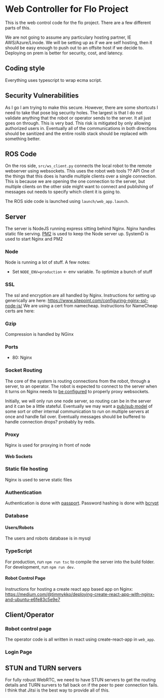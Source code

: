 # Web Controller for Flo Project

This is the web control code for the flo project.
There are a few different parts of this.

We are not going to assume any particulary hosting partner, IE AWS/Azure/Linode. 
We will be setting up as if we are self hosting, then it should be easy enough to push out to an offsite host if we decide to.
Deploying on prem is better for security, cost, and latency.

## Coding style
Everything uses typescript to wrap ecma script. 

## Security Vulnerabilities
As I go I am trying to make this secure. 
However, there are some shortcuts I need to take that pose big security holes.
The largest is that I do not validate anything that the robot or operator sends to the server.
It all just goes on through. 
This is very bad.
This risk is mitigated by only allowing authorized users in. 
Eventually all of the communications in both directions should be sanitized and the entire roslib stack should be replaced with something better. 

## ROS Code
On the ros side, `src/ws_client.py` connects the local robot to the remote webserver using websockets. 
This uses the robot web tools ?? API
One of the things that this does is handle multiple clients over a single connection.
This is because we are opening the one connection to the server, but multiple clients on the other side might want to connect and publishing of messages out needs to specify which client it is going to.

The ROS side code is launched using `launch/web_app.launch`.

## Server
The server is NodeJS running express sitting behind Nginx.
Nginx handles static file serving.
[PM2](https://pm2.keymetrics.io/) is used to keep the Node server up. 
SystemD is used to start Nginx and PM2

### Node
Node is running a lot of stuff.
A few notes:
- Set `NODE_ENV=production` <- env variable. To optimize a bunch of stuff

### SSL
The ssl and encryption are all handled by Nginx. 
Instructions for setting up generically are here: https://www.sitepoint.com/configuring-nginx-ssl-node-js/ 
We are using a cert from namecheap.
Instructions for NameCheap certs are here: 

### Gzip
Compression is handled by NGinx

### Ports
- 80: Nginx

### Socket Routing
The core of the system is routing connections from the robot, through a server, to an operator. 
The robot is expected to connect to the server when it turns on
Nginx needs to [be configured](https://www.tutorialspoint.com/how-to-configure-nginx-as-reverse-proxy-for-websocket) to properly proxy websockets.

Initially, we will only run one node server, so routing can be in the server and it can be a little stateful. 
Eventually we may want a [pub/sub model](https://redis.io/topics/pubsub) of some sort or other internal communication to run on multiple servers at once and handle fail over. 
Eventually messages should be buffered to handle connection drops? probably by redis. 

### Proxy
Nginx is used for proxying in front of node

#### Web Sockets

### Static file hosting
Nginx is used to serve static files

### Authentication
Authentication is done with [passport]().
Password hashing is done with [bcrypt](https://www.npmjs.com/package/bcrypt)

### Database 

#### Users/Robots
The users and robots database is in mysql

### TypeScript
For production, run `npm run tsc` to compile the server into the build folder. 
For development, run `npm run dev`. 

#### Robot Control Page
Instructions for hosting a create react app based app on Nginx: https://medium.com/@timmykko/deploying-create-react-app-with-nginx-and-ubuntu-e6fe83c5e9e7

## Client/Operator

### Robot control page
The operator code is all written in react using create-react-app in `web_app`. 

### Login Page


## STUN and TURN servers
For fully robust WebRTC, we need to have STUN servers to get the routing details and TURN survers to fall back on if the peer to peer connection fails.
I think that Jitsi is the best way to provide all of this. 
